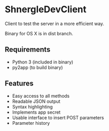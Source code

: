 ShnergleDevClient
=================

Client to test the server in a more efficient way.

Binary for OS X is in dist branch.


Requirements
------------

* Python 3 (included in binary)
* py2app (to build binary)


Features
--------

* Easy access to all methods
* Readable JSON output
* Syntax highlighting
* Implements app secret
* Usable interface to insert POST parameters
* Parameter history
